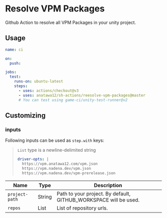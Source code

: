 # Resolve VPM Packages

Github Action to resolve all VPM Packages in your unity project.

## Usage

```yaml
name: ci

on:
  push:

jobs:
  test:
    runs-on: ubuntu-latest
    steps:
      - uses: actions/checkout@v3
      - uses: anatawa12/sh-actions/reesolve-vpm-packages@master
      # You can test using game-ci/unity-test-runner@v2
```

## Customizing

### inputs

Following inputs can be used as `step.with` keys:

> `List` type is a newline-delimited string
> ```yaml
> driver-opts: |
>   https://vpm.anatawa12.com/vpm.json
>   https://vpm.nadena.dev/vpm.json
>   https://vpm.nadena.dev/vpm-prerelease.json
> ```

| Name           | Type   | Description                                                      |
|----------------|--------|------------------------------------------------------------------|
| `project-path` | String | Path to your project. By default, GITHUB_WORKSPACE will be used. |
| `repos`        | List   | List of repository urls.                                         |
